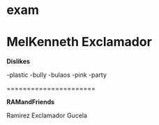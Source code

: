# exam
MelKenneth Exclamador
========================

**Dislikes**

-plastic
-bully
-bulaos
-pink
-party

======================

**RAMandFriends**

Ramirez
Exclamador
Gucela